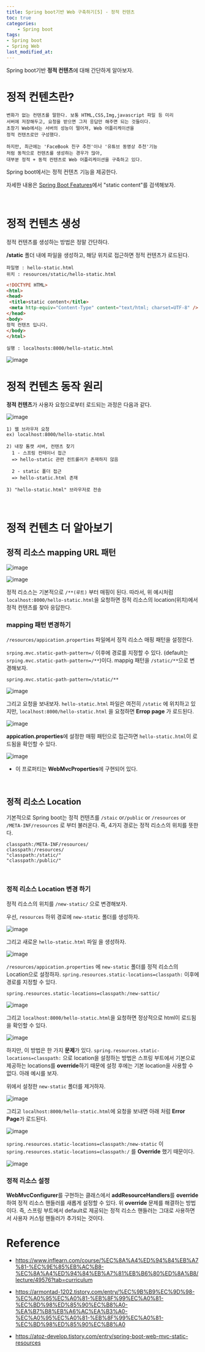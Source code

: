 ```yaml
---
title: Spring boot기반 Web 구축하기[5] - 정적 컨텐츠
toc: true
categories:	
    - Spring boot
tags:
- Spring boot
- Spring Web
last_modified_at:
---
```




Spring boot기반 **정적 컨텐츠**에 대해 간단하게 알아보자.

# 정적 컨텐츠란?

```
변화가 없는 컨텐츠를 말한다. 보통 HTML,CSS,Img,javascript 파일 등 미리
서버에 저장해두고, 요청을 받으면 그저 응답만 해주면 되는 것들이다.
초창기 Web에서는 서버의 성능이 떨어져, Web 어플리케이션을
정적 컨텐츠로만 구성했다.

하지만, 최근에는 'FaceBook 친구 추천'이나 '유튜브 동영상 추천'기능
처럼 동적으로 컨텐츠를 생성하는 경우가 많아,
대부분 정적 + 동적 컨텐츠로 Web 어플리케이션을 구축하고 있다.
```

Spring boot에서는 정적 컨텐츠 기능을 제공한다.

자세한 내용은 [Spring Boot Features](https://docs.spring.io/spring-boot/docs/2.3.1.RELEASE/reference/html/spring-boot-features.html#boot-features-spring-mvc-static-content)에서 "static content"를 검색해보자.

<br/>

# 정적 컨텐츠 생성

정적 컨텐츠를 생성하는 방법은 정말 간단하다.

**/static** 폴더 내에 파일을 생성하고, 해당 위치로 접근하면 정적 컨텐츠가 로드된다.

```
파일명 : hello-static.html
위치 : resources/static/hello-static.html
```

```html
<!DOCTYPE HTML>
<html>
<head>
 <title>static content</title>
 <meta http-equiv="Content-Type" content="text/html; charset=UTF-8" />
</head>
<body>
정적 컨텐츠 입니다.
</body>
</html>
```

```
실행 : localhosts:8000/hello-static.html
```

![image](https://user-images.githubusercontent.com/49560745/103514425-ee593880-4eaf-11eb-92d9-1513505d909f.png)

# 정적 컨텐츠 동작 원리

**정적 컨텐츠**가 사용자 요청으로부터 로드되는 과정은 다음과 같다.

![image](https://user-images.githubusercontent.com/49560745/103514630-5c9dfb00-4eb0-11eb-8f92-98e15afdc9f0.png)

```
1) 웹 브라우저 요청
ex) localhost:8000/hello-static.html

2) 내장 톰캣 서버, 컨텐츠 찾기 
  1 - 스프링 컨테이너 접근
  => hello-static 관련 컨트롤러가 존재하지 않음
  
  2 - static 폴더 접근
  => hello-static.html 존재
  
3) "hello-static.html" 브라우저로 전송
```

<br/>

# 정적 컨텐츠 더 알아보기

## 정적 리소스 mapping URL 패턴

![image](https://user-images.githubusercontent.com/49560745/103530335-8e23c000-4eca-11eb-9322-05f6a5d55778.png)



![image](https://user-images.githubusercontent.com/49560745/103526482-56b21500-4ec4-11eb-9daa-0480519d9475.png)



정적 리소스는 기본적으로 `/**(루트)` 부터 매핑이 된다. 따라서, 위 예시처럼 `localhost:8000/hello-static.html`을 요청하면 정적 리소스의 location(위치)에서 정적 컨텐츠를 찾아 응답한다.



### mapping 패턴 변경하기

`/resources/appication.properties` 파일에서 정적 리소스 매핑 패턴을 설정한다.

`srping.mvc.static-path-pattern=/` 이후에 경로를 지정할 수 있다. (default는 `srping.mvc.static-path-pattern=/**`)이다.  mappig 패턴을 `/static/**`으로 변경해보자.

```
spring.mvc.static-path-pattern=/static/**
```



![image](https://user-images.githubusercontent.com/49560745/103527310-7dbd1680-4ec5-11eb-837e-fea53e950c65.png)





그리고 요청을 보내보자. `hello-static.html` 파일은 여전히 `/static` 에 위치하고 있지만, `localhost:8000/hello-static.html` 을 요청하면 **Errop page** 가 로드된다.

![image](https://user-images.githubusercontent.com/49560745/103527665-0b990180-4ec6-11eb-8037-c0a3cdbdb48d.png)

**appication.properties**에 설정한 매핑 패턴으로 접근하면 `hello-static.html`이 로드됨을 확인할 수 있다.



![image](https://user-images.githubusercontent.com/49560745/103526597-7f3a0f00-4ec4-11eb-8d75-1f149582f135.png)





* 이 프로퍼티는 **WebMvcProperties**에 구현되어 있다.

<br/>

## 정적 리소스 Location

기본적으로 Spring boot는 정적 컨텐츠를 `/staic` or`/public` or `/resources` or `/META-INF/resources` 로 부터 불러온다. 즉,  4가지 경로는 정적 리소스의 위치를 뜻한다.

```
classpath:/META-INF/resources/
classpath:/resources/
"classpath:/static/"
"classpath:/public/"
```

<br/>

### 정적 리소스 Location 변경 하기

정적 리소스의 위치를 `/new-static/` 으로 변경해보자.

우선, `resources` 하위 경로에 `new-static` 폴더를 생성하자. 

![image](https://user-images.githubusercontent.com/49560745/103528941-2d938380-4ec8-11eb-917a-4f59e9b20ad0.png)

그리고 새로운 `hello-static.html` 파일 을 생성하자.

![image](https://user-images.githubusercontent.com/49560745/103529313-caeeb780-4ec8-11eb-8184-bd0cfcd4d7e1.png)

`/resources/appication.properties` 에 `new-static` 폴더를 정적 리소스의 Location으로 설정하자. `spring.resources.static-locations=classpath:` 이후에 경로를 지정할 수 있다.

```
spring.resources.static-locations=classpath:/new-sattic/
```



![image](https://user-images.githubusercontent.com/49560745/103529832-b52dc200-4ec9-11eb-9387-f3986c360963.png)



그리고 `localhost:8000/hello-static.html`을 요청하면 정상적으로 html이 로드됨을 확인할 수 있다.

![image](https://user-images.githubusercontent.com/49560745/103529806-a810d300-4ec9-11eb-9dd7-1d8af4a5bc1f.png)



하지만, 이 방법은 한 가지 **문제**가 있다. `spring.resources.static-locations=classpath:` 으로 location을 설정하는 방법은 스프링 부트에서 기본으로 제공하는 locations를 **override**하기 때문에 설정 후에는 기본 location을 사용할 수 없다. 아래 예시를 보자.

위에서 설정한 `new-static` 폴더를 제거하자.

![image](https://user-images.githubusercontent.com/49560745/103530738-510bfd80-4ecb-11eb-96ed-c9a68842e59a.png)

그리고 `localhost:8000/hello-static.html`에 요청을 보내면 아래 처럼 **Error Page**가 로드된다.

![image](https://user-images.githubusercontent.com/49560745/103530772-5e28ec80-4ecb-11eb-8ca3-434f7f9abec1.png)

 `spring.resources.static-locations=classpath:/new-static` 이  `spring.resources.static-locations=classpath:/` 를 **Override** 했기 때문이다.

![image](https://user-images.githubusercontent.com/49560745/103530898-9defd400-4ecb-11eb-8992-70a0876aac7e.png)



### 정적 리소스 설정

**WebMvcConfigurer**를 구현하는 클래스에서 **addResourceHandlers**를 **override**하여 정적 리소스 핸들러를 새롭게 설정할 수 있다. 위 **override** 문제를 해결하는 방법이다. 즉, 스프링 부트에서 default로 제공되는 정적 리소스 핸들러는 그대로 사용하면서 사용자 커스텀 핸들러가 추가되는 것이다.

# Reference

- https://www.inflearn.com/course/%EC%8A%A4%ED%94%84%EB%A7%81-%EC%9E%85%EB%AC%B8-%EC%8A%A4%ED%94%84%EB%A7%81%EB%B6%80%ED%8A%B8/lecture/49576?tab=curriculum

- https://armontad-1202.tistory.com/entry/%EC%9B%B9%EC%9D%98-%EC%A0%95%EC%A0%81-%EB%8F%99%EC%A0%81-%EC%BD%98%ED%85%90%EC%B8%A0-%EA%B7%B8%EB%A6%AC%EA%B3%A0-%EC%A0%95%EC%A0%81-%EB%8F%99%EC%A0%81-%EC%BD%98%ED%85%90%EC%B8%A0
- https://atoz-develop.tistory.com/entry/spring-boot-web-mvc-static-resources